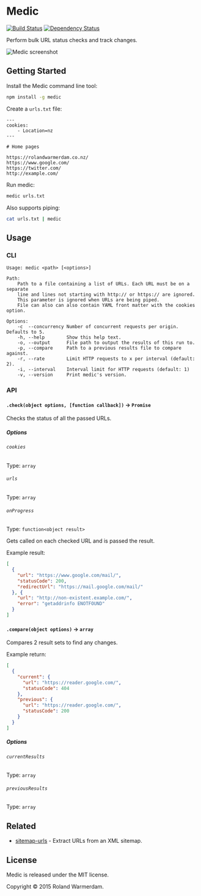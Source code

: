 Medic
=====

[![Build Status](https://api.travis-ci.org/therealpecus/medic.svg?branch=master)](https://travis-ci.org/therealpecus/medic)
[![Dependency Status](https://david-dm.org/therealpecus/medic/status.svg)](https://david-dm.org/therealpecus/medic)

Perform bulk URL status checks and track changes.

![Medic screenshot](screenshot.png)


Getting Started
---------------

Install the Medic command line tool:
```bash
npm install -g medic
```

Create a `urls.txt` file:
```
---
cookies:
    - Location=nz
---

# Home pages

https://rolandwarmerdam.co.nz/
https://www.google.com/
https://twitter.com/
http://example.com/
```

Run medic:
```bash
medic urls.txt
```

Also supports piping:
```bash
cat urls.txt | medic
```


Usage
-----

### CLI

```
Usage: medic <path> [<options>]

Path:
    Path to a file containing a list of URLs. Each URL must be on a separate
    line and lines not starting with http:// or https:// are ignored.
    This parameter is ignored when URLs are being piped.
    File can also can also contain YAML front matter with the cookies option.

Options:
    -c  --concurrency Number of concurrent requests per origin. Defaults to 5.
    -h, --help        Show this help text.
    -o, --output      File path to output the results of this run to.
    -p, --compare     Path to a previous results file to compare against.
    -r, --rate        Limit HTTP requests to x per interval (default: 2).
    -i, --interval    Interval limit for HTTP requests (default: 1)
    -v, --version     Print medic's version.
```


### API

#### `.check(object options, [function callback])` -> `Promise`
Checks the status of all the passed URLs.

##### Options

###### `cookies`
Type: `array`

###### `urls`
Type: `array`

###### `onProgress`
Type: `function<object result>`

Gets called on each checked URL and is passed the result.

Example result:
```json
[
  {
    "url": "https://www.google.com/mail/",
    "statusCode": 200,
    "redirectUrl": "https://mail.google.com/mail/"
  }, {
    "url": "http://non-existent.example.com/",
    "error": "getaddrinfo ENOTFOUND"
  }
]
```


#### `.compare(object options)` -> `array`
Compares 2 result sets to find any changes.

Example return:
```json
[
  {
    "current": {
      "url": "https://reader.google.com/",
      "statusCode": 404
    },
    "previous": {
      "url": "https://reader.google.com/",
      "statusCode": 200
    }
  }
]
```

##### Options

###### `currentResults`
Type: `array`

###### `previousResults`
Type: `array`


Related
-------

 - [sitemap-urls][] - Extract URLs from an XML sitemap.


License
-------
Medic is released under the MIT license.

Copyright © 2015 Roland Warmerdam.



[sitemap-urls]: https://github.com/Rowno/sitemap-urls
